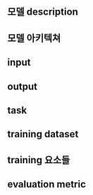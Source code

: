 ## 모델 description

## 모델 아키텍쳐

## input

## output

## task

## training dataset

## training 요소들

## evaluation metric
